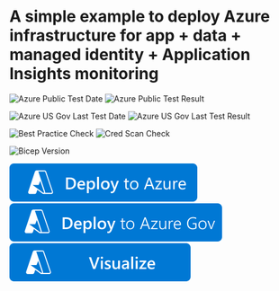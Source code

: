 # A simple example to deploy Azure infrastructure for app + data + managed identity + Application Insights monitoring

![Azure Public Test Date](https://azurequickstartsservice.blob.core.windows.net/badges/quickstarts/microsoft.web/web-app-managed-identity-sql-db/PublicLastTestDate.svg)
![Azure Public Test Result](https://azurequickstartsservice.blob.core.windows.net/badges/quickstarts/microsoft.web/web-app-managed-identity-sql-db/PublicDeployment.svg)

![Azure US Gov Last Test Date](https://azurequickstartsservice.blob.core.windows.net/badges/quickstarts/microsoft.web/web-app-managed-identity-sql-db/FairfaxLastTestDate.svg)
![Azure US Gov Last Test Result](https://azurequickstartsservice.blob.core.windows.net/badges/quickstarts/microsoft.web/web-app-managed-identity-sql-db/FairfaxDeployment.svg)

![Best Practice Check](https://azurequickstartsservice.blob.core.windows.net/badges/quickstarts/microsoft.web/web-app-managed-identity-sql-db/BestPracticeResult.svg)
![Cred Scan Check](https://azurequickstartsservice.blob.core.windows.net/badges/quickstarts/microsoft.web/web-app-managed-identity-sql-db/CredScanResult.svg)

![Bicep Version](https://azurequickstartsservice.blob.core.windows.net/badges/quickstarts/microsoft.web/web-app-managed-identity-sql-db/BicepVersion.svg)

[![Deploy To Azure](https://raw.githubusercontent.com/Azure/azure-quickstart-templates/master/1-CONTRIBUTION-GUIDE/images/deploytoazure.svg?sanitize=true)](https://portal.azure.com/#create/Microsoft.Template/uri/https%3A%2F%2Fraw.githubusercontent.com%2FAzure%2Fazure-quickstart-templates%2Fmaster%2Fquickstarts%2Fmicrosoft.web%2Fweb-app-managed-identity-sql-db%2Fazuredeploy.json)
[![Deploy To Azure US Gov](https://raw.githubusercontent.com/Azure/azure-quickstart-templates/master/1-CONTRIBUTION-GUIDE/images/deploytoazuregov.svg?sanitize=true)](https://portal.azure.us/#create/Microsoft.Template/uri/https%3A%2F%2Fraw.githubusercontent.com%2FAzure%2Fazure-quickstart-templates%2Fmaster%2Fquickstarts%2Fmicrosoft.web%2Fweb-app-managed-identity-sql-db%2Fazuredeploy.json)
[![Visualize](https://raw.githubusercontent.com/Azure/azure-quickstart-templates/master/1-CONTRIBUTION-GUIDE/images/visualizebutton.svg?sanitize=true)](http://armviz.io/#/?load=https%3A%2F%2Fraw.githubusercontent.com%2FAzure%2Fazure-quickstart-templates%2Fmaster%2Fquickstarts%2Fmicrosoft.web%2Fweb-app-managed-identity-sql-db%2Fazuredeploy.json)
